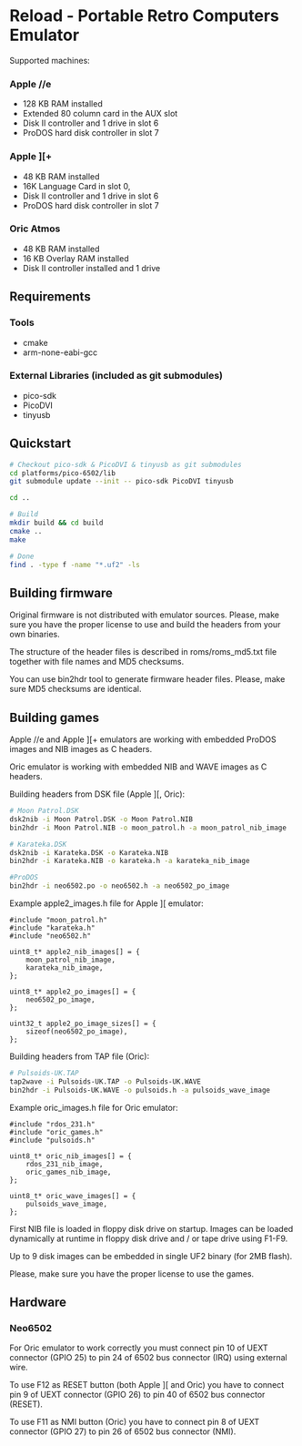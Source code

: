 # Reload - Portable Retro Computers Emulator

Supported machines:

### Apple //e
  - 128 KB RAM installed 
  - Extended 80 column card in the AUX slot
  - Disk II controller and 1 drive in slot 6
  - ProDOS hard disk controller in slot 7

### Apple ][+
  - 48 KB RAM installed
  - 16K Language Card in slot 0,
  - Disk II controller and 1 drive in slot 6
  - ProDOS hard disk controller in slot 7

### Oric Atmos
  - 48 KB RAM installed
  - 16 KB Overlay RAM installed
  - Disk II controller installed and 1 drive

## Requirements
### Tools
- cmake
- arm-none-eabi-gcc

### External Libraries (included as git submodules)
- pico-sdk
- PicoDVI
- tinyusb

## Quickstart 

```bash
# Checkout pico-sdk & PicoDVI & tinyusb as git submodules
cd platforms/pico-6502/lib
git submodule update --init -- pico-sdk PicoDVI tinyusb

cd ..

# Build
mkdir build && cd build
cmake ..
make

# Done
find . -type f -name "*.uf2" -ls
```

## Building firmware
Original firmware is not distributed with emulator sources. Please, make sure you have the proper license to use and build the headers from your own binaries.

The structure of the header files is described in roms/roms_md5.txt file together with file names and MD5 checksums.

You can use bin2hdr tool to generate firmware header files. Please, make sure MD5 checksums are identical.


## Building games
Apple //e and Apple ][+ emulators are working with embedded ProDOS images and NIB images as C headers.

Oric emulator is working with embedded NIB and WAVE images as C headers.

Building headers from DSK file (Apple ][, Oric):

```bash
# Moon Patrol.DSK
dsk2nib -i Moon Patrol.DSK -o Moon Patrol.NIB
bin2hdr -i Moon Patrol.NIB -o moon_patrol.h -a moon_patrol_nib_image

# Karateka.DSK
dsk2nib -i Karateka.DSK -o Karateka.NIB
bin2hdr -i Karateka.NIB -o karateka.h -a karateka_nib_image

#ProDOS 
bin2hdr -i neo6502.po -o neo6502.h -a neo6502_po_image
```

Example apple2_images.h file for Apple ][ emulator:

```
#include "moon_patrol.h"
#include "karateka.h"
#include "neo6502.h"

uint8_t* apple2_nib_images[] = {
    moon_patrol_nib_image,
    karateka_nib_image,
};

uint8_t* apple2_po_images[] = {
    neo6502_po_image,
};

uint32_t apple2_po_image_sizes[] = {
    sizeof(neo6502_po_image),
};

```

Building headers from TAP file (Oric):

```bash
# Pulsoids-UK.TAP
tap2wave -i Pulsoids-UK.TAP -o Pulsoids-UK.WAVE
bin2hdr -i Pulsoids-UK.WAVE -o pulsoids.h -a pulsoids_wave_image
```

Example oric_images.h file for Oric emulator:

```
#include "rdos_231.h"
#include "oric_games.h"
#include "pulsoids.h"

uint8_t* oric_nib_images[] = {
    rdos_231_nib_image,
    oric_games_nib_image,
};

uint8_t* oric_wave_images[] = {
    pulsoids_wave_image,
};
```

First NIB file is loaded in floppy disk drive on startup. Images can be loaded dynamically at runtime in floppy disk drive and / or tape drive using F1-F9.

Up to 9 disk images can be embedded in single UF2 binary (for 2MB flash).

Please, make sure you have the proper license to use the games.

## Hardware
### Neo6502
For Oric emulator to work correctly you must connect pin 10 of UEXT connector (GPIO 25) to pin 24 of 6502 bus connector (IRQ) using external wire.

To use F12 as RESET button (both Apple ][ and Oric) you have to connect pin 9 of UEXT connector (GPIO 26) to pin 40 of 6502 bus connector (RESET).

To use F11 as NMI button (Oric) you have to connect pin 8 of UEXT connector (GPIO 27) to pin 26 of 6502 bus connector (NMI).
